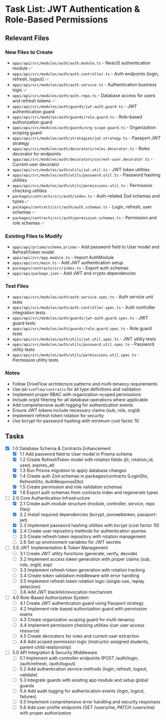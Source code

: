 # Task List: JWT Authentication & Role-Based Permissions

## Relevant Files

### New Files to Create
- `apps/api/src/modules/auth/auth.module.ts` - NestJS authentication module ✅
- `apps/api/src/modules/auth/auth.controller.ts` - Auth endpoints (login, refresh, logout) ✅
- `apps/api/src/modules/auth/auth.service.ts` - Authentication business logic ✅
- `apps/api/src/modules/auth/auth.repo.ts` - Database access for users and refresh tokens ✅
- `apps/api/src/modules/auth/guards/jwt-auth.guard.ts` - JWT authentication guard
- `apps/api/src/modules/auth/guards/role.guard.ts` - Role-based authorization guard
- `apps/api/src/modules/auth/guards/org-scope.guard.ts` - Organization scoping guard
- `apps/api/src/modules/auth/strategies/jwt.strategy.ts` - Passport JWT strategy
- `apps/api/src/modules/auth/decorators/roles.decorator.ts` - Roles decorator for endpoints
- `apps/api/src/modules/auth/decorators/current-user.decorator.ts` - Current user decorator
- `apps/api/src/modules/auth/utils/jwt.util.ts` - JWT token utilities
- `apps/api/src/modules/auth/utils/password.util.ts` - Password hashing utilities
- `apps/api/src/modules/auth/utils/permissions.util.ts` - Permission checking utilities
- `packages/contracts/src/auth/index.ts` - Auth-related Zod schemas and types ✅
- `packages/contracts/src/auth/auth.schemas.ts` - Login, refresh, user schemas ✅
- `packages/contracts/src/auth/permission.schemas.ts` - Permission and role schemas ✅

### Existing Files to Modify
- `apps/api/prisma/schema.prisma` - Add password field to User model and RefreshToken model
- `apps/api/src/app.module.ts` - Import AuthModule
- `apps/api/src/main.ts` - Add JWT authentication setup
- `packages/contracts/src/index.ts` - Export auth schemas
- `apps/api/package.json` - Add JWT and crypto dependencies

### Test Files
- `apps/api/src/modules/auth/auth.service.spec.ts` - Auth service unit tests
- `apps/api/src/modules/auth/auth.controller.spec.ts` - Auth controller integration tests
- `apps/api/src/modules/auth/guards/jwt-auth.guard.spec.ts` - JWT guard tests
- `apps/api/src/modules/auth/guards/role.guard.spec.ts` - Role guard tests
- `apps/api/src/modules/auth/utils/jwt.util.spec.ts` - JWT utility tests
- `apps/api/src/modules/auth/utils/password.util.spec.ts` - Password utility tests
- `apps/api/src/modules/auth/utils/permissions.util.spec.ts` - Permission utility tests

### Notes
- Follow DriveFlow architecture patterns and multi-tenancy requirements
- Use `@driveflow/contracts` for all type definitions and validation
- Implement proper RBAC with organization-scoped permissions
- Include orgId filtering for all database operations where applicable
- Add comprehensive audit logging for authentication events
- Ensure JWT tokens include necessary claims (sub, role, orgId)
- Implement refresh token rotation for security
- Use bcrypt for password hashing with minimum cost factor 10

## Tasks

- [x] 1.0 Database Schema & Contracts Enhancement
  - [x] 1.1 Add password field to User model in Prisma schema
  - [x] 1.2 Create RefreshToken model with rotation fields (jti, rotation_id, used, expires_at)
  - [x] 1.3 Run Prisma migration to apply database changes
  - [x] 1.4 Create auth Zod schemas in packages/contracts (LoginDto, RefreshDto, AuthResponseDto)
  - [x] 1.5 Create permission and role validation schemas
  - [x] 1.6 Export auth schemas from contracts index and regenerate types

- [ ] 2.0 Core Authentication Infrastructure
  - [x] 2.1 Create auth module structure (module, controller, service, repo files)
  - [x] 2.2 Install required dependencies (bcrypt, jsonwebtoken, passport-jwt)
  - [x] 2.3 Implement password hashing utilities with bcrypt (cost factor 10)
  - [x] 2.4 Create user repository methods for authentication queries
  - [ ] 2.5 Create refresh token repository with rotation management
  - [ ] 2.6 Set up environment variables for JWT secrets

- [ ] 3.0 JWT Implementation & Token Management
  - [ ] 3.1 Create JWT utility functions (generate, verify, decode)
  - [ ] 3.2 Implement access token generation with proper claims (sub, role, orgId, exp)
  - [ ] 3.3 Implement refresh token generation with rotation tracking
  - [ ] 3.4 Create token validation middleware with error handling
  - [ ] 3.5 Implement refresh token rotation logic (single-use, replay detection)
  - [ ] 3.6 Add JWT blacklist/revocation mechanism

- [ ] 4.0 Role-Based Authorization System
  - [ ] 4.1 Create JWT authentication guard using Passport strategy
  - [ ] 4.2 Implement role-based authorization guard with permission matrix
  - [ ] 4.3 Create organization scoping guard for multi-tenancy
  - [ ] 4.4 Implement permission checking utilities (can user access resource)
  - [ ] 4.5 Create decorators for roles and current user extraction
  - [ ] 4.6 Add scoped permission logic (instructor assigned students, parent-child relationship)

- [ ] 5.0 API Integration & Security Middleware
  - [ ] 5.1 Implement auth controller endpoints (POST /auth/login, /auth/refresh, /auth/logout)
  - [ ] 5.2 Add authentication service methods (login, refresh, logout, validate)
  - [ ] 5.3 Integrate guards with existing app module and setup global guards
  - [ ] 5.4 Add audit logging for authentication events (login, logout, failures)
  - [ ] 5.5 Implement comprehensive error handling and security responses
  - [ ] 5.6 Add user profile endpoints (GET /users/me, PATCH /users/me) with proper authorization
